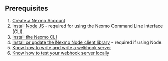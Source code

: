 ## Prerequisites

1. [Create a Nexmo Account](https://dashboard.nexmo.com/sign-in)
2. [Install Node JS](https://nodejs.org/en/download/) - required for using the Nexmo Command Line Interface (CLI).
3. [Install the Nexmo CLI](https://github.com/Nexmo/nexmo-cli)
4. [Install or update the Nexmo Node client library](/messages/concepts/client-library) - required if using Node.
5. [Know how to write and write a webhook server](/messages/building-blocks/inbound-message)
6. [Know how to test your webhook server locally](http://localhost:3000/concepts/guides/webhooks#using-ngrok-for-local-development)
